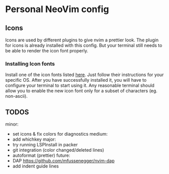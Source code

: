 # Personal NeoVim config

## Icons
Icons are used by different plugins to give nvim a prettier look. The plugin for icons is already installed with this config.
But your terminal still needs to be able to render the icon font properly.

### Installing Icon fonts

Install one of the icon fonts listed [here](https://www.nerdfonts.com/). Just follow their instructions for your specific OS.
After you have successfully installed it, you will have to configure your terminal to start using it. 
Any reasonable terminal should allow you to enable the new icon font only for a subset of characters (eg. non-ascii). 


## TODOS
minor:
- set icons & fix colors for diagnostics
medium:
- add whichkey 
major:
- try running LSPInstall in packer
- git integration (color changed/deleted lines)
- autoformat (prettier)
future:
- DAP https://github.com/mfussenegger/nvim-dap
- add indent guide lines
